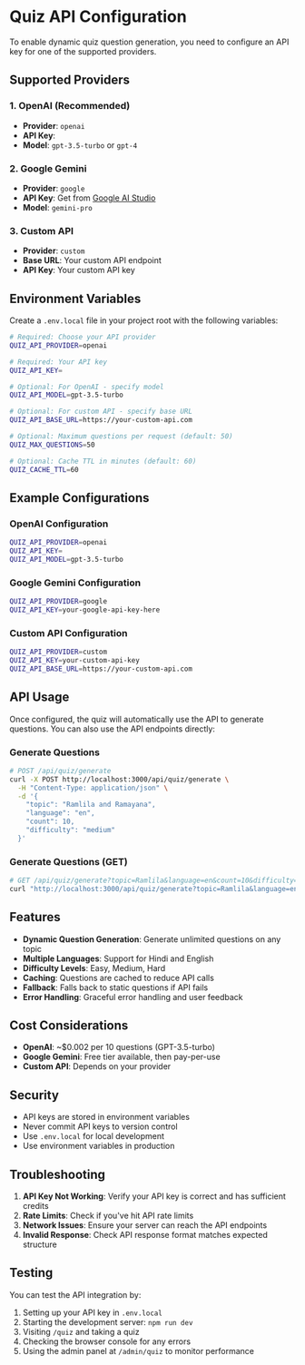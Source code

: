 # Quiz API Configuration

To enable dynamic quiz question generation, you need to configure an API key for one of the supported providers.

## Supported Providers

### 1. OpenAI (Recommended)
- **Provider**: `openai`
- **API Key**: 
- **Model**: `gpt-3.5-turbo` or `gpt-4`

### 2. Google Gemini
- **Provider**: `google`
- **API Key**: Get from [Google AI Studio](https://makersuite.google.com/app/apikey)
- **Model**: `gemini-pro`

### 3. Custom API
- **Provider**: `custom`
- **Base URL**: Your custom API endpoint
- **API Key**: Your custom API key

## Environment Variables

Create a `.env.local` file in your project root with the following variables:

```bash
# Required: Choose your API provider
QUIZ_API_PROVIDER=openai

# Required: Your API key
QUIZ_API_KEY=

# Optional: For OpenAI - specify model
QUIZ_API_MODEL=gpt-3.5-turbo

# Optional: For custom API - specify base URL
QUIZ_API_BASE_URL=https://your-custom-api.com

# Optional: Maximum questions per request (default: 50)
QUIZ_MAX_QUESTIONS=50

# Optional: Cache TTL in minutes (default: 60)
QUIZ_CACHE_TTL=60
```

## Example Configurations

### OpenAI Configuration
```bash
QUIZ_API_PROVIDER=openai
QUIZ_API_KEY=
QUIZ_API_MODEL=gpt-3.5-turbo
```

### Google Gemini Configuration
```bash
QUIZ_API_PROVIDER=google
QUIZ_API_KEY=your-google-api-key-here
```

### Custom API Configuration
```bash
QUIZ_API_PROVIDER=custom
QUIZ_API_KEY=your-custom-api-key
QUIZ_API_BASE_URL=https://your-custom-api.com
```

## API Usage

Once configured, the quiz will automatically use the API to generate questions. You can also use the API endpoints directly:

### Generate Questions
```bash
# POST /api/quiz/generate
curl -X POST http://localhost:3000/api/quiz/generate \
  -H "Content-Type: application/json" \
  -d '{
    "topic": "Ramlila and Ramayana",
    "language": "en",
    "count": 10,
    "difficulty": "medium"
  }'
```

### Generate Questions (GET)
```bash
# GET /api/quiz/generate?topic=Ramlila&language=en&count=10&difficulty=medium
curl "http://localhost:3000/api/quiz/generate?topic=Ramlila&language=en&count=10&difficulty=medium"
```

## Features

- **Dynamic Question Generation**: Generate unlimited questions on any topic
- **Multiple Languages**: Support for Hindi and English
- **Difficulty Levels**: Easy, Medium, Hard
- **Caching**: Questions are cached to reduce API calls
- **Fallback**: Falls back to static questions if API fails
- **Error Handling**: Graceful error handling and user feedback

## Cost Considerations

- **OpenAI**: ~$0.002 per 10 questions (GPT-3.5-turbo)
- **Google Gemini**: Free tier available, then pay-per-use
- **Custom API**: Depends on your provider

## Security

- API keys are stored in environment variables
- Never commit API keys to version control
- Use `.env.local` for local development
- Use environment variables in production

## Troubleshooting

1. **API Key Not Working**: Verify your API key is correct and has sufficient credits
2. **Rate Limits**: Check if you've hit API rate limits
3. **Network Issues**: Ensure your server can reach the API endpoints
4. **Invalid Response**: Check API response format matches expected structure

## Testing

You can test the API integration by:

1. Setting up your API key in `.env.local`
2. Starting the development server: `npm run dev`
3. Visiting `/quiz` and taking a quiz
4. Checking the browser console for any errors
5. Using the admin panel at `/admin/quiz` to monitor performance


